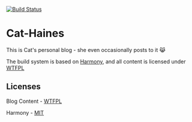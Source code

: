 [![Build Status](https://travis-ci.org/cat-haines/cathaines.com.svg?branch=master)](https://travis-ci.org/cat-haines/cathaines.com)

# Cat-Haines
This is Cat's personal blog - she even occasionally posts to it 😹

The build system is based on [Harmony](https://github.com/gayanvirajith/harmony), and all content is licensed under [WTFPL](./CONTENT_LICENSE.md)

## Licenses

Blog Content - [WTFPL](https://github.com/cat-haines/cat-haines/CONTENT_LICENSE.md)

Harmony - [MIT](https://github.com/web-create/harmony/blob/master/LICENSE.md)
